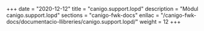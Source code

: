 +++
date        = "2020-12-12"
title       = "canigo.support.lopd"
description = "Mòdul canigo.support.lopd"
sections    = "canigo-fwk-docs"
enllac		= "/canigo-fwk-docs/documentacio-llibreries/canigo.support.lopd/"
weight		= 12
+++
